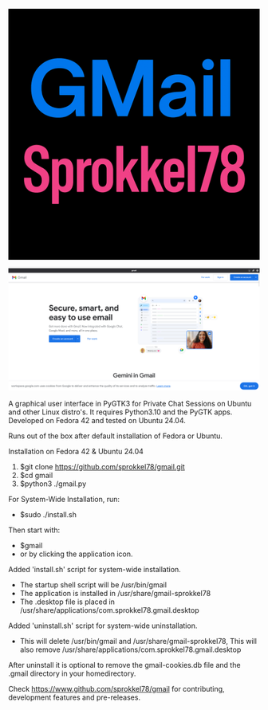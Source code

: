 ![Screenshot](https://github.com/sprokkel78/gmail/blob/main/screenshots/title.png)

![Screenshot](https://github.com/sprokkel78/gmail/blob/main/screenshots/gmail-1.png)

A graphical user interface in PyGTK3 for Private Chat Sessions on Ubuntu and other Linux distro's. 
It requires Python3.10 and the PyGTK apps. Developed on Fedora 42 and tested on Ubuntu 24.04.

Runs out of the	box after default installation of Fedora or Ubuntu.

Installation on Fedora 42 & Ubuntu 24.04

1. $git clone https://github.com/sprokkel78/gmail.git
2. $cd gmail
3. $python3 ./gmail.py 

For System-Wide Installation, run:
- $sudo ./install.sh

Then start with:
- $gmail
- or by clicking the application icon.

Added 'install.sh' script for system-wide installation.
- The startup shell script will be /usr/bin/gmail
- The application is installed in /usr/share/gmail-sprokkel78
- The .desktop file is placed in /usr/share/applications/com.sprokkel78.gmail.desktop

Added 'uninstall.sh' script for system-wide uninstallation.
- This will delete /usr/bin/gmail and /usr/share/gmail-sprokkel78,
  This will also remove /usr/share/applications/com.sprokkel78.gmail.desktop

After uninstall it is optional to remove the gmail-cookies.db file and the .gmail directory in your homedirectory.

Check https://www.github.com/sprokkel78/gmail for contributing, development features and pre-releases.
